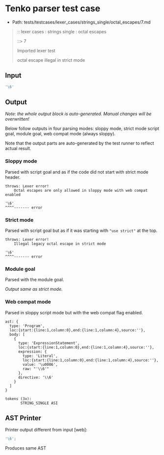 # Tenko parser test case

- Path: tests/testcases/lexer_cases/strings_single/octal_escapes/7.md

> :: lexer cases : strings single : octal escapes
>
> ::> 7
>
> Imported lexer test
>
> octal escape illegal in strict mode

## Input

`````js
'\6'
`````

## Output

_Note: the whole output block is auto-generated. Manual changes will be overwritten!_

Below follow outputs in four parsing modes: sloppy mode, strict mode script goal, module goal, web compat mode (always sloppy).

Note that the output parts are auto-generated by the test runner to reflect actual result.

### Sloppy mode

Parsed with script goal and as if the code did not start with strict mode header.

`````
throws: Lexer error!
    Octal escapes are only allowed in sloppy mode with web compat enabled

'\6'
^^^^------- error
`````

### Strict mode

Parsed with script goal but as if it was starting with `"use strict"` at the top.

`````
throws: Lexer error!
    Illegal legacy octal escape in strict mode

'\6'
^^^^------- error
`````


### Module goal

Parsed with the module goal.

_Output same as strict mode._

### Web compat mode

Parsed in sloppy script mode but with the web compat flag enabled.

`````
ast: {
  type: 'Program',
  loc:{start:{line:1,column:0},end:{line:1,column:4},source:''},
  body: [
    {
      type: 'ExpressionStatement',
      loc:{start:{line:1,column:0},end:{line:1,column:4},source:''},
      expression: {
        type: 'Literal',
        loc:{start:{line:1,column:0},end:{line:1,column:4},source:''},
        value: '\u0006',
        raw: "'\\6'"
      },
      directive: '\\6'
    }
  ]
}

tokens (3x):
       STRING_SINGLE ASI
`````


## AST Printer

Printer output different from input [web]:

````js
'\6';
````

Produces same AST
